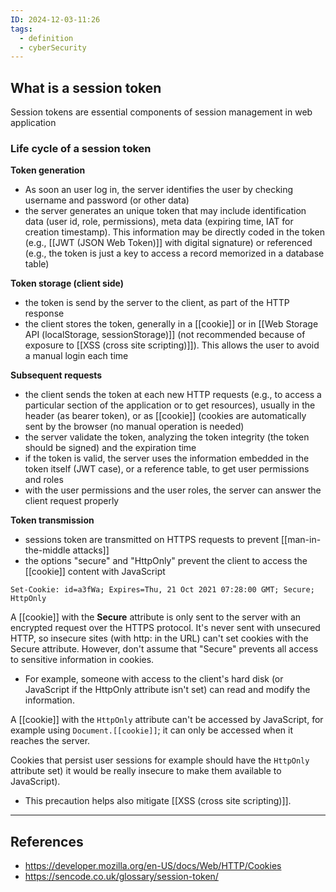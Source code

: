 ```yaml
---
ID: 2024-12-03-11:26
tags:
  - definition
  - cyberSecurity
---
```

## What is a session token

Session tokens are essential components of session management in web application

### Life cycle of a session token

**Token generation**
- As soon an user log in, the server identifies the user by checking username and password (or other data)
- the server generates an unique token that may include identification data (user id, role, permissions), meta data (expiring time, IAT for creation timestamp). This information may be directly coded in the token (e.g., [[JWT (JSON Web Token)]] with digital signature) or referenced (e.g., the token is just a key to access a record memorized in a database table)

**Token storage (client side)**
- the token is send by the server to the client, as part of the HTTP response
- the client stores the token, generally in a [[cookie]] or in [[Web Storage API (localStorage, sessionStorage)]] (not recommended because of exposure to [[XSS (cross site scripting)]]). This allows the user to avoid a manual login each time

**Subsequent requests**
- the client sends the token at each new HTTP requests (e.g., to access a particular section of the application or to get resources), usually in the header (as bearer token), or as [[cookie]] (cookies are automatically sent by the browser (no manual operation is needed)
- the server validate the token, analyzing the token integrity (the token should be signed) and the expiration time
- if the token is valid, the server uses the information embedded in the token itself (JWT case), or a reference table, to get user permissions and roles
- with the user permissions and the user roles, the server can answer the client request properly

**Token transmission**
- sessions token are transmitted on HTTPS requests to prevent [[man-in-the-middle attacks]]
- the options "secure" and "HttpOnly" prevent the client to access the [[cookie]] content with JavaScript

```
Set-Cookie: id=a3fWa; Expires=Thu, 21 Oct 2021 07:28:00 GMT; Secure; HttpOnly
```

A [[cookie]] with the **Secure** attribute is only sent to the server with an encrypted request over the HTTPS protocol. It's never sent with unsecured HTTP, so insecure sites (with http: in the URL) can't set cookies with the Secure attribute. However, don't assume that "Secure" prevents all access to sensitive information in cookies.
- For example, someone with access to the client's hard disk (or JavaScript if the HttpOnly attribute isn't set) can read and modify the information.

A [[cookie]] with the `HttpOnly` attribute can't be accessed by JavaScript, for example using `Document.[[cookie]]`; it can only be accessed when it reaches the server.

Cookies that persist user sessions for example should have the `HttpOnly` attribute set) it would be really insecure to make them available to JavaScript).
- This precaution helps also mitigate [[XSS (cross site scripting)]].

---
## References
- https://developer.mozilla.org/en-US/docs/Web/HTTP/Cookies
- https://sencode.co.uk/glossary/session-token/